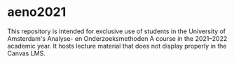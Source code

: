 # aeno2021

This repository is intended for exclusive use of students in the University of Amsterdam's Analyse- en Onderzoeksmethoden A course in the 2021–2022 academic year.
It hosts lecture material that does not display properly in the Canvas LMS.
